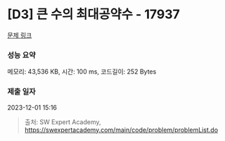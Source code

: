 # [D3] 큰 수의 최대공약수 - 17937 

[문제 링크](https://swexpertacademy.com/main/code/problem/problemDetail.do?contestProbId=AYmRI_8ajv8DFARi) 

### 성능 요약

메모리: 43,536 KB, 시간: 100 ms, 코드길이: 252 Bytes

### 제출 일자

2023-12-01 15:16



> 출처: SW Expert Academy, https://swexpertacademy.com/main/code/problem/problemList.do